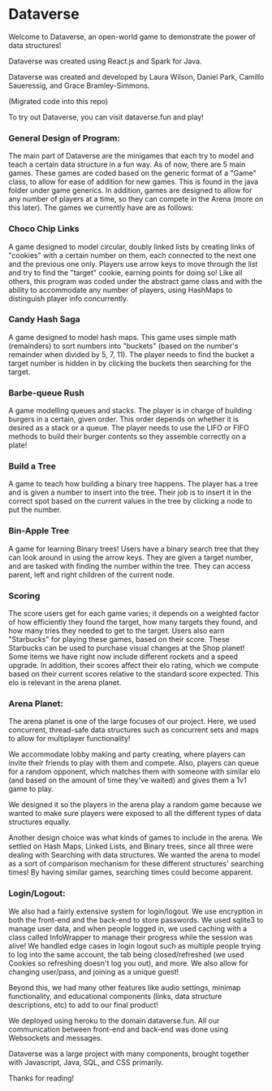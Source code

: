 # Dataverse

Welcome to Dataverse, an open-world game to demonstrate the power of data structures!

Dataverse was created using React.js and Spark for Java.

Dataverse was created and developed by Laura Wilson, Daniel Park, Camillo Saueressig, and Grace Bramley-Simmons.

(Migrated code into this repo)


To try out Dataverse, you can visit dataverse.fun and play!


### General Design of Program:
The main part of Dataverse are the minigames that each try to model and teach a certain data structure in a fun way. As of now, there are 5 main games. These games are coded based on the generic format of a "Game" class, to allow for ease of addition for new games. This is found in the java folder under game generics. In addition, games are designed to allow for any number of players at a time, so they can compete in the Arena (more on this later). The games we currently have are as follows:

### Choco Chip Links
A game designed to model circular, doubly linked lists by creating links of "cookies" with a certain number on them, each connected to the next one and the previous one only. Players use arrow keys to move through the list and try to find the "target" cookie, earning points for doing so! Like all others, this program was coded under the abstract game class and with the ability to accommodate any number of players, using HashMaps to distinguish player info concurrently.

### Candy Hash Saga
A game designed to model hash maps. This game uses simple math (remainders) to sort numbers into "buckets" (based on the number's remainder when divided by 5, 7, 11). The player needs to find the bucket a target number is hidden in by clicking the buckets then searching for the target.

### Barbe-queue Rush
A game modelling queues and stacks. The player is in charge of building burgers in a certain, given order. This order depends on whether it is desired as a stack or a queue. The player needs to use the LIFO or FIFO methods to build their burger contents so they assemble correctly on a plate!

### Build a Tree
A game to teach how building a binary tree happens. The player has a tree and is given a number to insert into the tree. Their job is to insert it in the correct spot based on the current values in the tree by clicking a node to put the number.

### Bin-Apple Tree
A game for learning Binary trees! Users have a binary search tree that they can look around in using the arrow keys. They are given a target number, and are tasked with finding the number within the tree. They can access parent, left and right children of the current node.

### Scoring
The score users get for each game varies; it depends on a weighted factor of how efficiently they found the target, how many targets they found, and how many tries they needed to get to the target. Users also earn "Starbucks" for playing these games, based on their score. These Starbucks can be used to purchase visual changes at the Shop planet! Some items we have right now include different rockets and a speed upgrade. In addition, their scores affect their elo rating, which we compute based on their current scores relative to the standard score expected. This elo is relevant in the arena planet.


### Arena Planet:
The arena planet is one of the large focuses of our project. Here, we used concurrent, thread-safe data structures such as concurrent sets and maps to allow for multiplayer functionality!

We accommodate lobby making and party creating, where players can invite their friends to play with them and compete. Also, players can queue for a random opponent, which matches them with someone with similar elo (and based on the amount of time they've waited) and gives them a 1v1 game to play.

We designed it so the players in the arena play a random game because we wanted to make sure players were exposed to all the different types of data structures equally.

Another design choice was what kinds of games to include in the arena. We settled on Hash Maps, Linked Lists, and Binary trees, since all three were dealing with Searching with data structures. We wanted the arena to model as a sort of comparison mechanism for these different structures' searching times! By having similar games, searching times could become apparent.


### Login/Logout:
We also had a fairly extensive system for login/logout. We use encryption in both the front-end and the back-end to store passwords. We used sqlite3 to manage user data, and when people logged in, we used caching with a class called InfoWrapper to manage their progress while the session was alive! We handled edge cases in login logout such as multiple people trying to log into the same account, the tab being closed/refreshed (we used Cookies so refreshing doesn't log you out), and more. We also allow for changing user/pass, and joining as a unique guest!


Beyond this, we had many other features like audio settings, minimap functionality, and educational components (links, data structure descriptions, etc) to add to our final product!

We deployed using heroku to the domain dataverse.fun. All our communication between front-end and back-end was done using Websockets and messages.


Dataverse was a large project with many components, brought together with Javascript, Java, SQL, and CSS primarily.

Thanks for reading!

